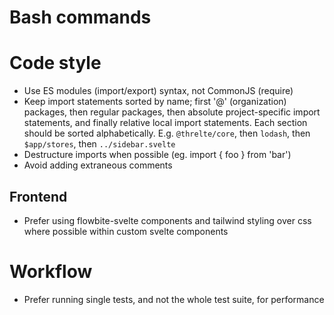 # Bash commands

# Code style

- Use ES modules (import/export) syntax, not CommonJS (require)
- Keep import statements sorted by name; first '@' (organization) packages, then regular packages, then absolute project-specific import statements, and finally relative local import statements. Each section should be sorted alphabetically. E.g. `@threlte/core`, then `lodash`, then `$app/stores`, then `../sidebar.svelte`
- Destructure imports when possible (eg. import { foo } from 'bar')
- Avoid adding extraneous comments

## Frontend

- Prefer using flowbite-svelte components and tailwind styling over css where possible within custom svelte components

# Workflow

- Prefer running single tests, and not the whole test suite, for performance
